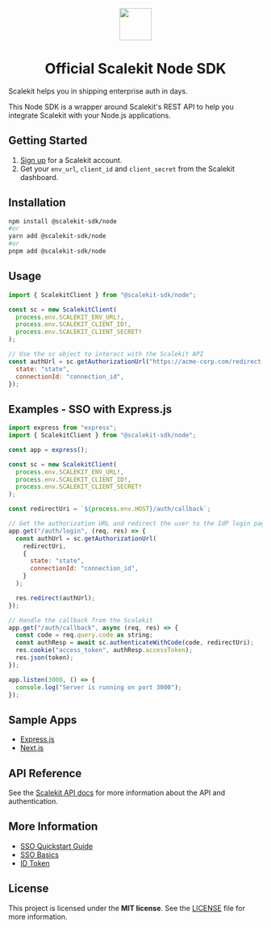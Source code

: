 <p align="center">
  <a href="https://scalekit.com" target="_blank" rel="noopener noreferrer">
    <picture>
      <img src="https://cdn.scalekit.cloud/v1/scalekit-logo-dark.svg" height="64">
    </picture>
  </a>
  <br/>
</p>
<h1 align="center">
  Official Scalekit Node SDK
</h1>

Scalekit helps you in shipping enterprise auth in days.

This Node SDK is a wrapper around Scalekit's REST API to help you integrate Scalekit with your Node.js applications.

## Getting Started

1. [Sign up](https://scalekit.com) for a Scalekit account.
2. Get your ```env_url```, ```client_id``` and ```client_secret``` from the Scalekit dashboard.

## Installation

```sh
npm install @scalekit-sdk/node
#or
yarn add @scalekit-sdk/node
#or
pnpm add @scalekit-sdk/node
```

## Usage

```javascript
import { ScalekitClient } from "@scalekit-sdk/node";

const sc = new ScalekitClient(
  process.env.SCALEKIT_ENV_URL!,
  process.env.SCALEKIT_CLIENT_ID!,
  process.env.SCALEKIT_CLIENT_SECRET!
);

// Use the sc object to interact with the Scalekit API
const authUrl = sc.getAuthorizationUrl("https://acme-corp.com/redirect-uri", {
  state: "state",
  connectionId: "connection_id",
});

```

## Examples - SSO with Express.js

```javascript
import express from "express";
import { ScalekitClient } from "@scalekit-sdk/node";

const app = express();

const sc = new ScalekitClient(
  process.env.SCALEKIT_ENV_URL!,
  process.env.SCALEKIT_CLIENT_ID!,
  process.env.SCALEKIT_CLIENT_SECRET!
);

const redirectUri = `${process.env.HOST}/auth/callback`;

// Get the authorization URL and redirect the user to the IdP login page
app.get("/auth/login", (req, res) => {
  const authUrl = sc.getAuthorizationUrl(
    redirectUri, 
    {
      state: "state",
      connectionId: "connection_id",
    }
  );

  res.redirect(authUrl);
});

// Handle the callback from the Scalekit 
app.get("/auth/callback", async (req, res) => {
  const code = req.query.code as string;
  const authResp = await sc.authenticateWithCode(code, redirectUri);
  res.cookie("access_token", authResp.accessToken);
  res.json(token);
});

app.listen(3000, () => {
  console.log("Server is running on port 3000");
});
```

## Sample Apps  

- [Express.js](https://github.com/scalekit-inc/scalekit-express-example.git)
- [Next.js](https://github.com/scalekit-inc/scalekit-nextjs-example.git)

## API Reference

See the [Scalekit API docs](https://docs.scalekit.com/apis) for more information about the API and authentication.

## More Information

- [SSO Quickstart Guide](https://docs.scalekit.com)
- [SSO Basics](https://docs.scalekit.com/best-practices/single-sign-on)
- [ID Token](https://docs.scalekit.com/best-practices/idtoken-claims)

## License

This project is licensed under the **MIT license**.
See the [LICENSE](LICENSE) file for more information.
